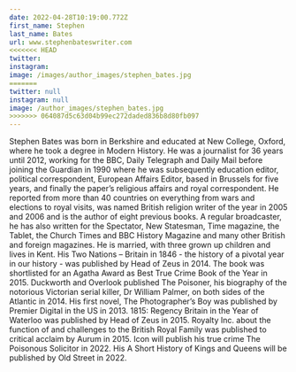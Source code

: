 ```yaml
---
date: 2022-04-28T10:19:00.772Z
first_name: Stephen
last_name: Bates
url: www.stephenbateswriter.com
<<<<<<< HEAD
twitter: 
instagram:
image: /images/author_images/stephen_bates.jpg
=======
twitter: null
instagram: null
image: /author_images/stephen_bates.jpg
>>>>>>> 064087d5c63d04b99ec272daded836b8d80fb097
---
```

Stephen Bates was born in Berkshire and educated at New College, Oxford, where he took a degree in Modern History. He was a journalist for 36 years until 2012, working for the BBC, Daily Telegraph and Daily Mail before joining the Guardian in 1990 where he was subsequently education editor, political correspondent, European Affairs Editor, based in Brussels for five years, and finally the paper’s religious affairs and royal correspondent. He reported from more than 40 countries on everything from wars and elections to royal visits, was named British religion writer of the year in 2005 and 2006 and is the author of eight previous books. A regular broadcaster, he has also written for the Spectator, New Statesman, Time magazine, the Tablet, the Church Times and BBC History Magazine and many other British and foreign magazines. He is married, with three grown up children and lives in Kent.
His Two Nations – Britain in 1846 - the history of a pivotal year in our history - was published by Head of Zeus in 2014. The book was shortlisted for an Agatha Award as Best True Crime Book of the Year in 2015. Duckworth and Overlook published The Poisoner, his biography of the notorious Victorian serial killer, Dr William Palmer, on both sides of the Atlantic in 2014. His first novel, The Photographer’s Boy was published by Premier Digital in the US in 2013. 1815: Regency Britain in the Year of Waterloo was published by Head of Zeus in 2015. Royalty Inc. about the function of and challenges to the British Royal Family was published to critical acclaim by Aurum in 2015.
Icon will publish his true crime The Poisonous Solicitor in 2022. His A Short History of Kings and Queens will be published by Old Street in 2022.